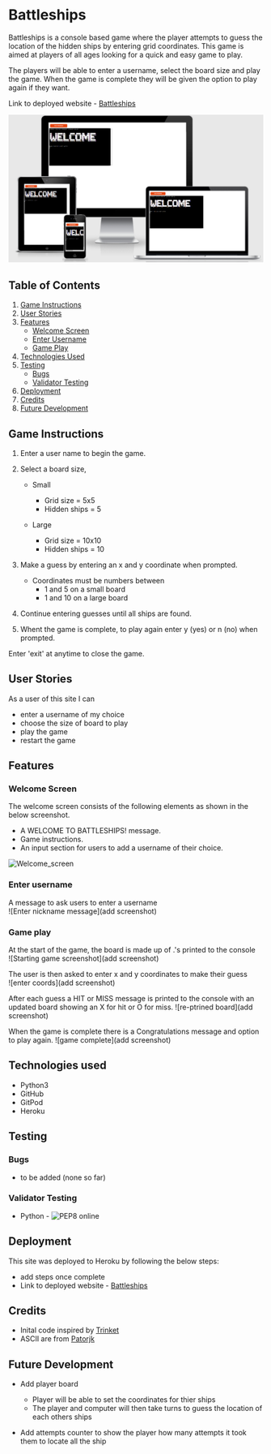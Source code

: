 # Battleships

Battleships is a console based game where the player attempts to guess the location of the hidden ships by entering grid coordinates. This game is aimed at players of all ages looking for a quick and easy game to play.

The players will be able to enter a username, select the board size and play the game. When the game is complete they will be given the option to play again if they want. 

Link to deployed website - [Battleships](https://battleships-am.herokuapp.com/)

![am_i_responsive_screenshot](/readme_scsreenshots/am_i_responsive_screenshot.png)

## Table of Contents

1. [Game Instructions](#game-instructions)
2. [User Stories](#user-stories)
3. [Features](#features)
    - [Welcome Screen](#welcome-screen)
    - [Enter Username](#enter-username)
    - [Game Play](#game-play)
4. [Technologies Used](#technologies-used)
5. [Testing](#testing)
    - [Bugs](#bugs)
    - [Validator Testing](#validator-testing)
6. [Deployment](#deployment)
7. [Credits](#credits)
8. [Future Development](#future-development)

## Game Instructions
1. Enter a user name to begin the game.

2. Select a board size,
    - Small
        - Grid size = 5x5
        - Hidden ships = 5

    - Large
        - Grid size = 10x10
        - Hidden ships = 10

3. Make a guess by entering an x and y coordinate when prompted.
    - Coordinates must be numbers between
        - 1 and 5 on a small board
        - 1 and 10 on a large board

4. Continue entering guesses until all ships are found.

5. Whent the game is complete, to play again enter y (yes) or n (no) when prompted.

Enter 'exit' at anytime to close the game.

## User Stories

As a user of this site I can
- enter a username of my choice
- choose the size of board to play
- play the game
- restart the game

## Features

### Welcome Screen

The welcome screen consists of the following elements as shown in the below screenshot.
- A WELCOME TO BATTLESHIPS! message.
- Game instructions.
- An input section for users to add a username of their choice.

![Welcome_screen]()

### Enter username
A message to ask users to enter a username<br>
![Enter nickname message](add screenshot)

### Game play

At the start of the game, the board is made up of .'s printed to the console<br>
![Starting game screenshot](add screenshot)

The user is then asked to enter x and y coordinates to make their guess <br>
![enter coords](add screenshot)

After each guess a HIT or MISS message is printed to the console with an updated board showing an X for hit or O for miss. 
![re-ptrined board](add screenshot)

When the game is complete there is a Congratulations message and option to play again.
![game complete](add screenshot)

## Technologies used

- Python3
- GitHub
- GitPod
- Heroku
## Testing

### Bugs

- to be added (none so far)

### Validator Testing
- Python - ![PEP8 online](http://pep8online.com/checkresult) <!-- update link with final check -->

## Deployment

This site was deployed to Heroku by following the below steps:

- add steps once complete
- Link to deployed website - [Battleships](https://battleships-am.herokuapp.com/)

## Credits

- Inital code inspired by [Trinket](https://trinket.io/python/051179b6d3)
- ASCII are from [Patorjk](https://patorjk.com/software/taag/#p=display&f=ANSI%20Shadow&t=battleships)

## Future Development

- Add player board
    - Player will be able to set the coordinates for thier ships
    - The player and computer will then take turns to guess the location of each others ships

- Add attempts counter to show the player how many attempts it took them to locate all the ship